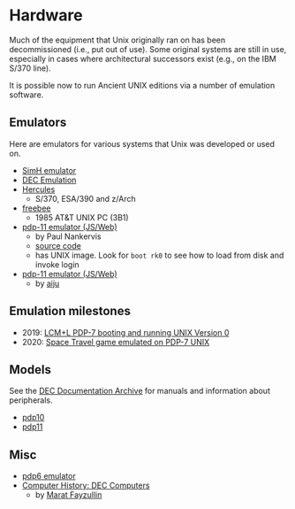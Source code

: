 # Hardware

Much of the equipment that Unix originally ran on has been decommissioned (i.e., put out of use). Some original systems are still in use, especially in cases where architectural successors exist (e.g., on the IBM S/370 line).

It is possible now to run Ancient UNIX editions via a number of emulation software.

## Emulators

Here are emulators for various systems that Unix was developed or used on.

 * [SimH emulator](http://simh.trailing-edge.com/)
 * [DEC Emulation](http://www.avanthar.com/healyzh/decemulation/decemu.html)
 * [Hercules](http://www.hercules-390.eu/)
   - S/370, ESA/390 and z/Arch
 * [freebee](https://github.com/philpem/freebee)
   - 1985 AT&T UNIX PC (3B1)
 * [pdp-11 emulator (JS/Web)](https://skn.noip.me/pdp11/pdp11.html)
   * by Paul Nankervis
   * [source code](https://github.com/paulnank/nankervis-pdp11-js)
   * has UNIX image. Look for `boot rk0` to see how to load from disk and invoke login
 * [pdp-11 emulator (JS/Web)](http://pdp11.aiju.de/)
   * by [aiju](https://aiju.de/about_me/)

## Emulation milestones

 * 2019: [LCM+L PDP-7 booting and running UNIX Version 0](https://www.youtube.com/watch?v=pvaPaWyiuLA)
 * 2020: [Space Travel game emulated on PDP-7 UNIX](./code/pdp7.md)

## Models

See the [DEC Documentation Archive](http://bitsavers.org/pdf/dec/) for manuals and information about peripherals.

 * [pdp10](https://github.com/PDP-10/-READ--THIS-)
 * [pdp11](http://www.pdp11.org)

## Misc

 * [pdp6 emulator](https://github.com/aap/pdp6/)
 * [Computer History: DEC Computers](https://fms.komkon.org/comp/sys/DEC.html) <!-- 2015 -->
   * by [Marat Fayzullin](https://fms.komkon.org/)
